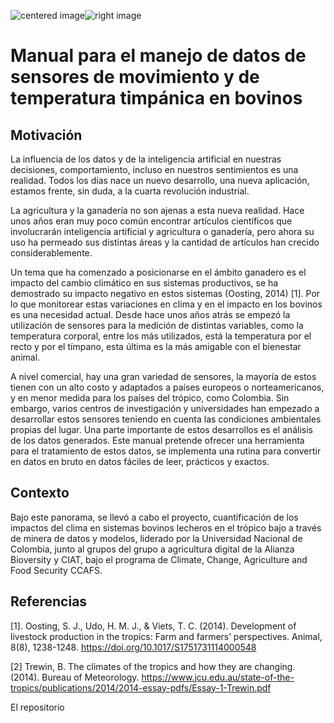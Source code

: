 <img src="https://www.artimix.fr/var/artimix/storage/images/artimix/partenaires/ccafs/31850-4-esl-ES/ccafs_medium.jpg" alt="centered image" id="logo" data-height-percentage="100" data-actual-width="140" data-actual-height="55" class="center"><img src="https://ciat.cgiar.org/wp-content/uploads/Alliance_logo.png" alt="right image" id="logo" data-height-percentage="100" data-actual-width="140" data-actual-height="55" class="rigth">


# Manual para el manejo de datos de sensores de movimiento y de temperatura timpánica en bovinos


## Motivación
La influencia de los datos y de la inteligencia artificial en nuestras decisiones, comportamiento, incluso en nuestros sentimientos es una realidad. Todos los días nace un nuevo desarrollo, una nueva aplicación, estamos frente, sin duda, a la cuarta revolución industrial. 

La agricultura y la ganadería no son ajenas a esta nueva realidad. Hace unos años eran muy poco común encontrar artículos científicos que involucrarán inteligencia artificial y agricultura o ganadería, pero ahora su uso ha permeado sus distintas áreas y la cantidad de artículos han crecido considerablemente.

Un tema que ha comenzado a posicionarse en el ámbito ganadero es el impacto del cambio climático en sus sistemas productivos, se ha demostrado su impacto negativo en estos sistemas (Oosting, 2014) [1].  Por lo que monitorear estas variaciones en clima y en el impacto en los bovinos es una necesidad actual. Desde hace unos años atrás se empezó la utilización de sensores para la medición de distintas variables, como la temperatura corporal, entre los más utilizados, está la temperatura por el recto y por el tímpano, esta última es la más amigable con el bienestar animal. 

A nivel comercial, hay una gran variedad de sensores, la mayoría de estos tienen con un alto costo y adaptados a países europeos o norteamericanos, y en menor medida para los países del trópico, como Colombia. Sin embargo, varios centros de investigación y universidades han empezado a desarrollar estos sensores teniendo en cuenta las condiciones ambientales propias del lugar. Una parte importante de estos desarrollos es el análisis de los datos generados. Este manual pretende ofrecer una herramienta para el tratamiento de estos datos, se implementa una rutina para convertir en datos en bruto en datos fáciles de leer, prácticos y exactos. 

## Contexto

Bajo este panorama, se llevó a cabo el proyecto, cuantificación de los impactos del clima en sistemas bovinos lecheros en el trópico bajo a través de minera de datos y modelos, liderado por la Universidad Nacional de Colombia, junto al grupos del grupo a agricultura digital de la Alianza Bioversity y CIAT, bajo el programa de Climate, Change, Agriculture and Food Security CCAFS. 

## Referencias 
[1]. Oosting, S. J., Udo, H. M. J., & Viets, T. C. (2014). Development of livestock production in the tropics: Farm and farmers’ perspectives. Animal, 8(8), 1238-1248. https://doi.org/10.1017/S1751731114000548 

[2] Trewin, B. The climates of the tropics and how they are changing. (2014). Bureau of Meteorology. https://www.jcu.edu.au/state-of-the-tropics/publications/2014/2014-essay-pdfs/Essay-1-Trewin.pdf

El repositorio
